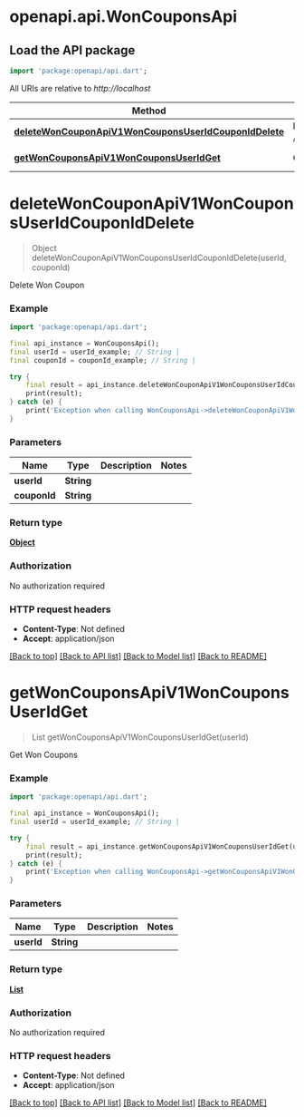# openapi.api.WonCouponsApi

## Load the API package
```dart
import 'package:openapi/api.dart';
```

All URIs are relative to *http://localhost*

Method | HTTP request | Description
------------- | ------------- | -------------
[**deleteWonCouponApiV1WonCouponsUserIdCouponIdDelete**](WonCouponsApi.md#deletewoncouponapiv1woncouponsuseridcouponiddelete) | **DELETE** /api/v1/won_coupons/{user_id}/{coupon_id} | Delete Won Coupon
[**getWonCouponsApiV1WonCouponsUserIdGet**](WonCouponsApi.md#getwoncouponsapiv1woncouponsuseridget) | **GET** /api/v1/won_coupons/{user_id} | Get Won Coupons


# **deleteWonCouponApiV1WonCouponsUserIdCouponIdDelete**
> Object deleteWonCouponApiV1WonCouponsUserIdCouponIdDelete(userId, couponId)

Delete Won Coupon

### Example
```dart
import 'package:openapi/api.dart';

final api_instance = WonCouponsApi();
final userId = userId_example; // String | 
final couponId = couponId_example; // String | 

try {
    final result = api_instance.deleteWonCouponApiV1WonCouponsUserIdCouponIdDelete(userId, couponId);
    print(result);
} catch (e) {
    print('Exception when calling WonCouponsApi->deleteWonCouponApiV1WonCouponsUserIdCouponIdDelete: $e\n');
}
```

### Parameters

Name | Type | Description  | Notes
------------- | ------------- | ------------- | -------------
 **userId** | **String**|  | 
 **couponId** | **String**|  | 

### Return type

[**Object**](Object.md)

### Authorization

No authorization required

### HTTP request headers

 - **Content-Type**: Not defined
 - **Accept**: application/json

[[Back to top]](#) [[Back to API list]](../README.md#documentation-for-api-endpoints) [[Back to Model list]](../README.md#documentation-for-models) [[Back to README]](../README.md)

# **getWonCouponsApiV1WonCouponsUserIdGet**
> List<WonCouponModel> getWonCouponsApiV1WonCouponsUserIdGet(userId)

Get Won Coupons

### Example
```dart
import 'package:openapi/api.dart';

final api_instance = WonCouponsApi();
final userId = userId_example; // String | 

try {
    final result = api_instance.getWonCouponsApiV1WonCouponsUserIdGet(userId);
    print(result);
} catch (e) {
    print('Exception when calling WonCouponsApi->getWonCouponsApiV1WonCouponsUserIdGet: $e\n');
}
```

### Parameters

Name | Type | Description  | Notes
------------- | ------------- | ------------- | -------------
 **userId** | **String**|  | 

### Return type

[**List<WonCouponModel>**](WonCouponModel.md)

### Authorization

No authorization required

### HTTP request headers

 - **Content-Type**: Not defined
 - **Accept**: application/json

[[Back to top]](#) [[Back to API list]](../README.md#documentation-for-api-endpoints) [[Back to Model list]](../README.md#documentation-for-models) [[Back to README]](../README.md)

